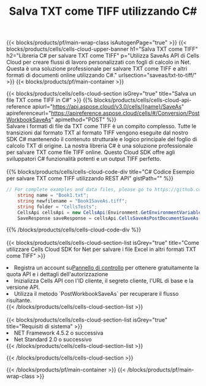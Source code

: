 ﻿---
title:  Salva TXT come TIFF utilizzando C#
description:  Utilizzando Aspose.Cells Cloud SDK per C# per salvare il file in formato TXT come file in formato TIFF.
---
{{< blocks/products/pf/main-wrap-class isAutogenPage="true" >}}
{{< blocks/products/cells/cells-cloud-upper-banner h1="Salva TXT come TIFF" h2="Libreria C# per salvare TXT come TIFF" p="Utilizza SaveAs API di Cells Cloud per creare flussi di lavoro personalizzati con fogli di calcolo in Net. Questa è una soluzione professionale per salvare TXT come TIFF e altri formati di documenti online utilizzando C#." urlsection="saveas/txt-to-tiff/" >}}
{{< blocks/products/pf/main-container >}}

{{< blocks/products/cells/cells-cloud-section isGrey="true" title="Salva un file TXT come TIFF in C#" >}}
{{% blocks/products/cells/cells-cloud-api-reference apiurl="https://api.aspose.cloud/v3.0/cells/{name}/SaveAs" apireferenceurl="https://apireference.aspose.cloud/cells/#/Conversion/PostWorkbookSaveAs" apimethod="POST" %}}
<br/>
Salvare i formati di file da TXT come TIFF è un compito complesso. Tutte le transizioni dal formato TXT al formato TIFF vengono eseguite dal nostro SDK C# mantenendo il contenuto strutturale e logico principale del foglio di calcolo TXT di origine. La nostra libreria C# è una soluzione professionale per salvare TXT come file TIFF online. Questo Cloud SDK offre agli sviluppatori C# funzionalità potenti e un output TIFF perfetto.
<br/>
<br/>
{{% blocks/products/cells/cells-cloud-code-div title="C# Codice Esempio per salvare TXT come TIFF utilizzando REST API" gistPath="" %}}
  
```cs
// For complete examples and data files, please go to https://github.com/aspose-cells-cloud/aspose-cells-cloud-dotnet/
    string name = "Book1.txt";
    string newfilename = "Book1SaveAs.tiff";
    string folder = "CellsTests";
    CellsApi cellsApi = new CellsApi(Environment.GetEnvironmentVariable("ProductClientId"), Environment.GetEnvironmentVariable("ProductClientSecret"));
    SaveResponse saveResponse = cellsApi.CellsSaveAsPostDocumentSaveAs(name, null, newfilename, null,null,folder);
```
  
{{% /blocks/products/cells/cells-cloud-code-div %}}
<br/>
<br/>
{{< blocks/products/cells/cells-cloud-section-list isGrey="true" title="Come utilizzare Cells Cloud SDK for Net per salvare i file Excel in altri formati TXT come TIFF" >}}
<li> Registra un account su<a href="https://dashboard.aspose.cloud/">Pannello di controllo</a> per ottenere gratuitamente la quota API e i dettagli dell'autorizzazione</li>
<li>Inizializza Cells API con l'ID cliente, il segreto cliente, l'URL di base e la versione API.</li>
<li>Utilizza il metodo `PostWorkbookSaveAs` per recuperare il flusso risultante.</li>
{{< /blocks/products/cells/cells-cloud-section-list >}}
<br/>
<br/>
{{< blocks/products/cells/cells-cloud-section-list isGrey="true" title="Requisiti di sistema" >}}
<li>NET Framework 4.5.2 o successiva</li>
<li>Net Standard 2.0 o successivo</li>
{{< /blocks/products/cells/cells-cloud-section-list >}}

{{< /blocks/products/cells/cells-cloud-section >}}

{{< /blocks/products/pf/main-container >}}
{{< /blocks/products/pf/main-wrap-class >}}

